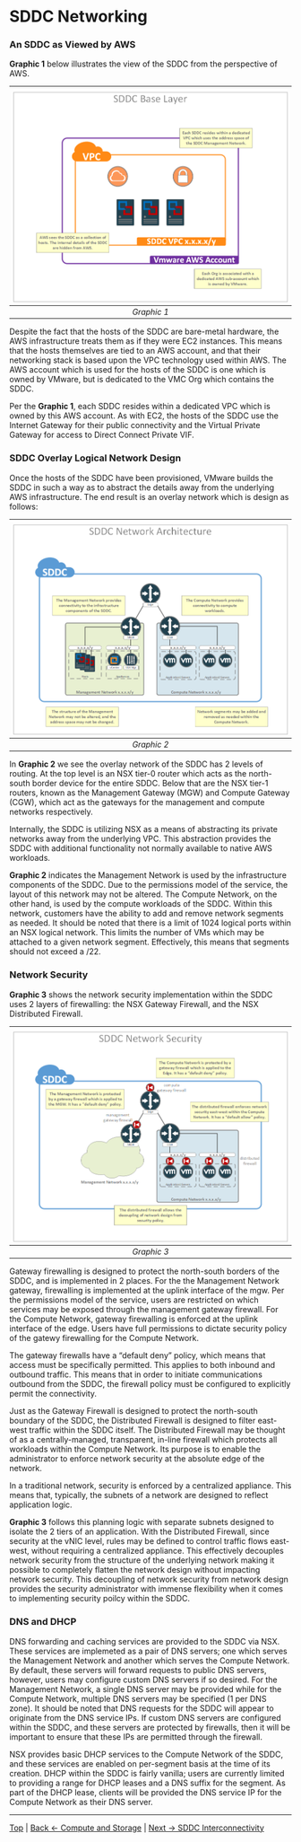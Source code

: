 # SDDC Networking

### An SDDC as Viewed by AWS
__Graphic 1__ below illustrates the view of the SDDC from the perspective of AWS.

| ![sddcBase.png](./illustrations/sddcBase.png "SDDC Base") |
|:--:|
| *Graphic 1* |


Despite the fact that the hosts of the SDDC are bare-metal hardware, the AWS infrastructure treats them as if they were EC2 instances. This means that the hosts themselves are tied to an AWS account, and that their networking stack is based upon the VPC technology used within AWS. The AWS account which is used for the hosts of the SDDC is one which is owned by VMware, but is dedicated to the VMC Org which contains the SDDC.

Per the __Graphic 1__, each SDDC resides within a dedicated VPC which is owned by this AWS account. As with EC2, the hosts of the SDDC use the Internet Gateway for their public connectivity and the Virtual Private Gateway for access to Direct Connect Private VIF.



### SDDC Overlay Logical Network Design
Once the hosts of the SDDC have been provisioned, VMware builds the SDDC in such a way as to abstract the details away from the underlying AWS infrastructure.
The end result is an overlay network which is design as follows:

| ![sddcNetworkArch.png](./illustrations/sddcNetworkArch.png "SDDC Network Architecture") |
|:--:|
| *Graphic 2* |

In __Graphic 2__ we see the overlay network of the SDDC has 2 levels of routing. At the top level is an NSX tier-0 router which acts as the north-south border device for the entire SDDC. Below that are the NSX tier-1 routers, known as the Management Gateway (MGW) and Compute Gateway (CGW), which act as the gateways for the management and compute networks respectively.

Internally, the SDDC is utilizing NSX as a means of abstracting its private networks away from the underlying VPC. This abstraction provides the SDDC with additional functionality not normally available to native AWS workloads.

__Graphic 2__ indicates the Management Network is used by the infrastructure components of the SDDC. Due to the permissions model of the service, the layout of this network may not be altered. The Compute Network, on the other hand,  is used by the compute workloads of the SDDC. Within this network, customers have the ability to add and remove network segments as needed. It should be noted that there is a limit of 1024 logical ports within an NSX logical network. This limits the number of VMs which may be attached to a given network segment. Effectively, this means that segments should not exceed a /22.



### Network Security
__Graphic 3__ shows the network security implementation within the SDDC uses 2 layers of firewalling: the NSX Gateway Firewall, and the NSX Distributed Firewall.

| ![sddcNetworkSecurity.png](./illustrations/sddcNetworkSecurity.png "SDDC Network Security") |
|:--:|
| *Graphic 3* |

Gateway firewalling is designed to protect the north-south borders of the SDDC, and is implemented in 2 places. For the the Management Network gateway, firewalling is implemented at the uplink interface of the mgw. Per the permissions model of the service, users are restricted on which services may be exposed through the management gateway firewall. For the Compute Network, gateway firewalling is enforced at the uplink interface of the edge. Users have full permissions to dictate security policy of the gatewy firewalling for the Compute Network.

The gateway firewalls have a “default deny” policy, which means that access must be specifically permitted. This applies to both inbound and outbound traffic. This means that in order to initiate communications outbound from the SDDC, the firewall policy must be configured to explicitly permit the connectivity.

Just as the Gateway Firewall is designed to protect the north-south boundary of the SDDC, the Distributed Firewall is designed to filter east-west traffic within the SDDC itself. The Distributed Firewall may be thought of as a centrally-managed, transparent, in-line firewall which protects all workloads within the Compute Network. Its purpose is to enable the administrator to enforce network security at the absolute edge of the network.

In a traditional network, security is enforced by a centralized appliance. This means that, typically, the subnets of a network are designed to reflect application logic.

__Graphic 3__ follows this planning logic with separate subnets designed to isolate the 2 tiers of an application. With the Distributed Firewall, since security at the vNIC level, rules may be defined to control traffic flows east-west, without requiring a centralized appliance. This effectively decouples network security from the structure of the underlying network making it possible to completely flatten the network design without impacting network security. This decoupling of network security from network design provides the security administrator with immense flexibility when it comes to implementing security poilcy within the SDDC.



### DNS and DHCP
DNS forwarding and caching services are provided to the SDDC via NSX. These services are implemeted as a pair of DNS servers; one which serves the Management Network and another which serves the Compute Network. By default, these servers will forward requests to public DNS servers, however, users may configure custom DNS servers if so desired. For the Management Network, a single DNS server may be provided while for the Compute Network, multiple DNS servers may be specified (1 per DNS zone). It should be noted that DNS requests for the SDDC will appear to originate from the DNS service IPs. If custom DNS servers are configured within the SDDC, and these servers are protected by firewalls, then it will be important to ensure that these IPs are permitted through the firewall.

NSX provides basic DHCP services to the Compute Network of the SDDC, and these services are enabled on per-segment basis at the time of its creation. DHCP within the SDDC is fairly vanilla; users are currently limited to providing a range for DHCP leases and a DNS suffix for the segment. As part of the DHCP lease, clients will be provided the DNS service IP for the Compute Network as their DNS server.



---
[Top](./README.md) | [Back <- Compute and Storage](./02_computeAndStorage.md) | [Next -> SDDC Interconnectivity](./04_sddcInterconnectivity.md)
